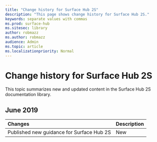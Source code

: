 ```yaml
---
title: "Change history for Surface Hub 2S"
description: "This page shows change history for Surface Hub 2S."
keywords: separate values with commas
ms.prod: surface-hub
ms.sitesec: library
author: robmazz
ms.author: robmazz
audience: Admin
ms.topic: article
ms.localizationpriority: Normal
---
```


# Change history for Surface Hub 2S

This topic summarizes new and updated content in the Surface Hub 2S documentation library.

## June 2019

Changes | Description
|:--- |:--- |
| Published new guidance for Surface Hub 2S | New |
